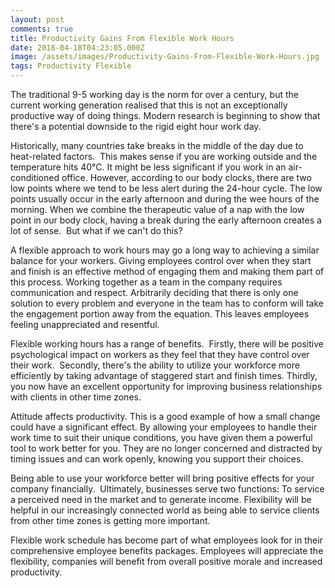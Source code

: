 ```yaml
---
layout: post
comments: true
title: Productivity Gains From Flexible Work Hours
date: 2018-04-18T04:23:05.000Z
image: /assets/images/Productivity-Gains-From-Flexible-Work-Hours.jpg
tags: Productivity Flexible
---
```

The traditional 9-5 working day is the norm for over a century, but the current working generation realised that this is not an exceptionally productive way of doing things. Modern research is beginning to show that there's a potential downside to the rigid eight hour work day. 

Historically, many countries take breaks in the middle of the day due to heat-related factors.  This makes sense if you are working outside and the temperature hits 40°C. It might be less significant if you work in an air-conditioned office. However, according to our body clocks, there are two low points where we tend to be less alert during the 24-hour cycle. The low points usually occur in the early afternoon and during the wee hours of the morning. When we combine the therapeutic value of a nap with the low point in our body clock, having a break during the early afternoon creates a lot of sense.  But what if we can't do this?

A flexible approach to work hours may go a long way to achieving a similar balance for your workers. Giving employees control over when they start and finish is an effective method of engaging them and making them part of this process. Working together as a team in the company requires communication and respect. Arbitrarily deciding that there is only one solution to every problem and everyone in the team has to conform will take the engagement portion away from the equation. This leaves employees feeling unappreciated and resentful. 

Flexible working hours has a range of benefits.  Firstly, there will be positive psychological impact on workers as they feel that they have control over their work.  Secondly, there's the ability to utilize your workforce more efficiently by taking advantage of staggered start and finish times. Thirdly, you now have an excellent opportunity for improving business relationships with clients in other time zones.

Attitude affects productivity. Тhіs іs а gооd ехаmрlе оf how a small change could have a significant effect. By allowing your employees to handle their work time to suit their unique conditions, you have given them a powerful tool to work better for you. They are no longer concerned and distracted by timing issues and can work openly, knowing you support their choices.

Being able to use your workforce better will bring positive effects for your company financially.  Ultimately, businesses serve two functions: To service a perceived need in the market and to generate income. Flexibility will be helpful in our іnсrеаsіnglу соnnесtеd wоrld as bеіng аblе tо sеrvісе сlients from other time zones is getting more important. 

Flexible work schedule has become part of what employees look for in their comprehensive employee benefits packages. Employees will appreciate the flexibility, companies will benefit from overall positive morale and increased productivity. 


